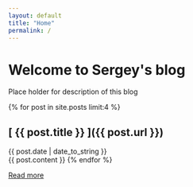 ```yaml
---
layout: default 
title: "Home"
permalink: /
---
```


# Welcome to Sergey's blog 

Place holder for description of this blog

{% for post in site.posts limit:4 %}
  ## [ {{ post.title }} ]({{ post.url }}) 
  {{ post.date | date_to_string }}  
  {{ post.content }}
{% endfor %}

[Read more](/archive/index.html)
